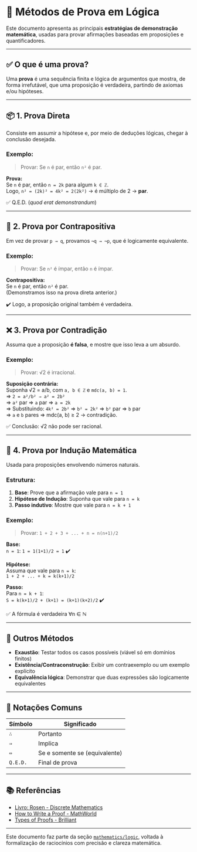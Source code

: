 # 📐 Métodos de Prova em Lógica

Este documento apresenta as principais **estratégias de demonstração matemática**, usadas para provar afirmações baseadas em proposições e quantificadores.

---

## ✅ O que é uma prova?

Uma **prova** é uma sequência finita e lógica de argumentos que mostra, de forma irrefutável, que uma proposição é verdadeira, partindo de axiomas e/ou hipóteses.

---

## 📦 1. Prova Direta

Consiste em assumir a hipótese e, por meio de deduções lógicas, chegar à conclusão desejada.

### Exemplo:

> Provar: Se `n` é par, então `n²` é par.

**Prova:**  
Se `n` é par, então `n = 2k` para algum `k ∈ ℤ`.  
Logo, `n² = (2k)² = 4k² = 2(2k²)` → é múltiplo de 2 → **par**.

✅ Q.E.D. (*quod erat demonstrandum*)

---

## 🔄 2. Prova por Contrapositiva

Em vez de provar `p → q`, provamos `¬q → ¬p`, que é logicamente equivalente.

### Exemplo:

> Provar: Se `n²` é ímpar, então `n` é ímpar.

**Contrapositiva:**  
Se `n` é par, então `n²` é par.  
(Demonstramos isso na prova direta anterior.)

✔️ Logo, a proposição original também é verdadeira.

---

## ❌ 3. Prova por Contradição

Assuma que a proposição **é falsa**, e mostre que isso leva a um absurdo.

### Exemplo:

> Provar: √2 é irracional.

**Suposição contrária:**  
Suponha √2 = a/b, com `a, b ∈ ℤ` e `mdc(a, b) = 1`.  
⇒ `2 = a²/b² ⇒ a² = 2b²`  
⇒ `a²` par ⇒ `a` par ⇒ `a = 2k`  
⇒ Substituindo: `4k² = 2b²` ⇒ `b² = 2k²` ⇒ `b²` par ⇒ `b` par  
⇒ `a` e `b` pares ⇒ mdc(a, b) ≥ 2 → contradição.

✅ Conclusão: √2 não pode ser racional.

---

## 🔁 4. Prova por Indução Matemática

Usada para proposições envolvendo números naturais.

### Estrutura:

1. **Base**: Prove que a afirmação vale para `n = 1`
2. **Hipótese de Indução**: Suponha que vale para `n = k`
3. **Passo indutivo**: Mostre que vale para `n = k + 1`

### Exemplo:

> Provar: `1 + 2 + 3 + ... + n = n(n+1)/2`

**Base:**  
`n = 1`: `1 = 1(1+1)/2 = 1` ✔️

**Hipótese:**  
Assuma que vale para `n = k`:  
`1 + 2 + ... + k = k(k+1)/2`

**Passo:**  
Para `n = k + 1`:  
`S = k(k+1)/2 + (k+1) = (k+1)(k+2)/2` ✔️

✅ A fórmula é verdadeira ∀n ∈ ℕ

---

## 🧪 Outros Métodos

- **Exaustão**: Testar todos os casos possíveis (viável só em domínios finitos)
- **Existência/Contraconstrução**: Exibir um contraexemplo ou um exemplo explícito
- **Equivalência lógica**: Demonstrar que duas expressões são logicamente equivalentes

---

## 🔧 Notações Comuns

| Símbolo   | Significado             |
|-----------|--------------------------|
| `∴`       | Portanto                 |
| `⇒`       | Implica                  |
| `⇔`       | Se e somente se (equivalente) |
| `Q.E.D.`  | Final de prova           |

---

## 📚 Referências

- [Livro: Rosen - Discrete Mathematics](https://www.mheducation.com/)
- [How to Write a Proof - MathWorld](https://mathworld.wolfram.com/Proof.html)
- [Types of Proofs - Brilliant](https://brilliant.org/wiki/proof-techniques/)

---

Este documento faz parte da seção [`mathematics/logic`](./), voltada à formalização de raciocínios com precisão e clareza matemática.
